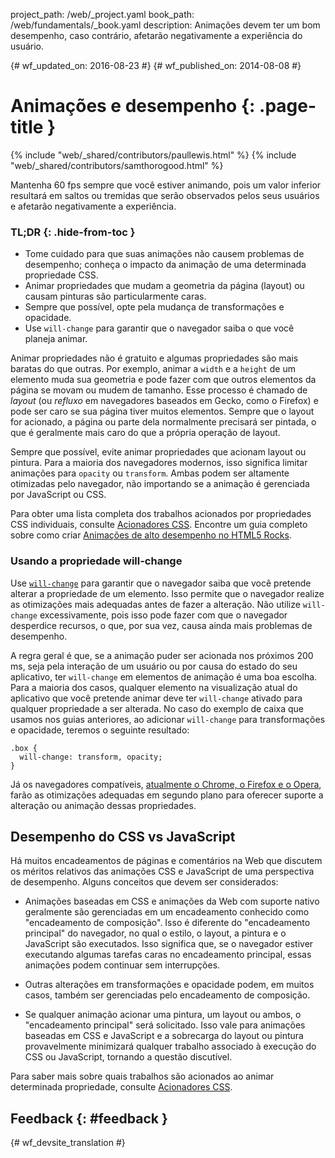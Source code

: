 project_path: /web/_project.yaml book_path: /web/fundamentals/_book.yaml description: Animações devem ter um bom desempenho, caso contrário, afetarão negativamente a experiência do usuário.

{# wf_updated_on: 2016-08-23 #} {# wf_published_on: 2014-08-08 #}

# Animações e desempenho {: .page-title }

{% include "web/_shared/contributors/paullewis.html" %} {% include "web/_shared/contributors/samthorogood.html" %}

Mantenha 60 fps sempre que você estiver animando, pois um valor inferior resultará em saltos ou tremidas que serão observados pelos seus usuários e afetarão negativamente a experiência.

### TL;DR {: .hide-from-toc }

* Tome cuidado para que suas animações não causem problemas de desempenho; conheça o impacto da animação de uma determinada propriedade CSS.
* Animar propriedades que mudam a geometria da página (layout) ou causam pinturas são particularmente caras.
* Sempre que possível, opte pela mudança de transformações e opacidade.
* Use `will-change` para garantir que o navegador saiba o que você planeja animar.

Animar propriedades não é gratuito e algumas propriedades são mais baratas do que outras. Por exemplo, animar a `width` e a `height` de um elemento muda sua geometria e pode fazer com que outros elementos da página se movam ou mudem de tamanho. Esse processo é chamado de *layout* (ou *refluxo* em navegadores baseados em Gecko, como o Firefox) e pode ser caro se sua página tiver muitos elementos. Sempre que o layout for acionado, a página ou parte dela normalmente precisará ser pintada, o que é geralmente mais caro do que a própria operação de layout.

Sempre que possível, evite animar propriedades que acionam layout ou pintura. Para a maioria dos navegadores modernos, isso significa limitar animações para `opacity` ou `transform`. Ambas podem ser altamente otimizadas pelo navegador, não importando se a animação é gerenciada por JavaScript ou CSS.

Para obter uma lista completa dos trabalhos acionados por propriedades CSS individuais, consulte [Acionadores CSS](http://csstriggers.com). Encontre um guia completo sobre como criar [Animações de alto desempenho no HTML5 Rocks](http://www.html5rocks.com/en/tutorials/speed/high-performance-animations/).

### Usando a propriedade will-change

Use [`will-change`](https://dev.w3.org/csswg/css-will-change/) para garantir que o navegador saiba que você pretende alterar a propriedade de um elemento. Isso permite que o navegador realize as otimizações mais adequadas antes de fazer a alteração. Não utilize `will-change` excessivamente, pois isso pode fazer com que o navegador desperdice recursos, o que, por sua vez, causa ainda mais problemas de desempenho.

A regra geral é que, se a animação puder ser acionada nos próximos 200 ms, seja pela interação de um usuário ou por causa do estado do seu aplicativo, ter `will-change` em elementos de animação é uma boa escolha. Para a maioria dos casos, qualquer elemento na visualização atual do aplicativo que você pretende animar deve ter `will-change` ativado para qualquer propriedade a ser alterada. No caso do exemplo de caixa que usamos nos guias anteriores, ao adicionar `will-change` para transformações e opacidade, teremos o seguinte resultado:

    .box {
      will-change: transform, opacity;
    }
    

Já os navegadores compatíveis, [atualmente o Chrome, o Firefox e o Opera](http://caniuse.com/#feat=will-change), farão as otimizações adequadas em segundo plano para oferecer suporte a alteração ou animação dessas propriedades.

## Desempenho do CSS vs JavaScript

Há muitos encadeamentos de páginas e comentários na Web que discutem os méritos relativos das animações CSS e JavaScript de uma perspectiva de desempenho. Alguns conceitos que devem ser considerados:

* Animações baseadas em CSS e animações da Web com suporte nativo geralmente são gerenciadas em um encadeamento conhecido como "encadeamento de composição". Isso é diferente do "encadeamento principal" do navegador, no qual o estilo, o layout, a pintura e o JavaScript são executados. Isso significa que, se o navegador estiver executando algumas tarefas caras no encadeamento principal, essas animações podem continuar sem interrupções.

* Outras alterações em transformações e opacidade podem, em muitos casos, também ser gerenciadas pelo encadeamento de composição.

* Se qualquer animação acionar uma pintura, um layout ou ambos, o "encadeamento principal" será solicitado. Isso vale para animações baseadas em CSS e JavaScript e a sobrecarga do layout ou pintura provavelmente minimizará qualquer trabalho associado à execução do CSS ou JavaScript, tornando a questão discutível.

Para saber mais sobre quais trabalhos são acionados ao animar determinada propriedade, consulte [Acionadores CSS](http://csstriggers.com).

## Feedback {: #feedback }

{# wf_devsite_translation #}